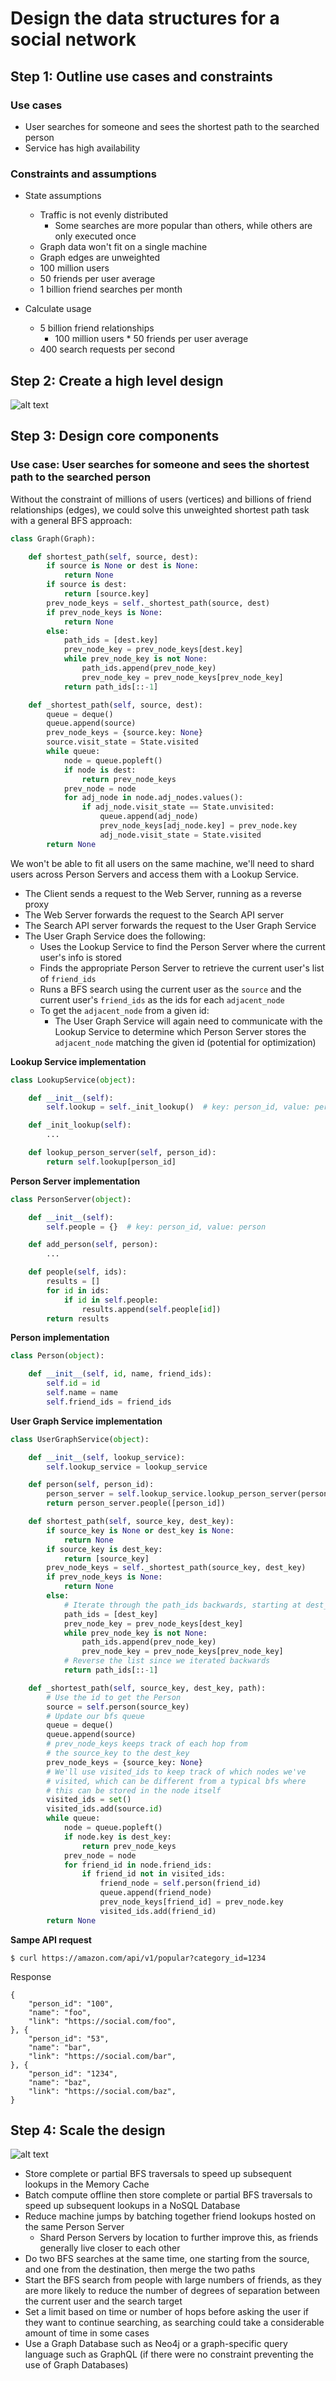 # Design the data structures for a social network

## Step 1: Outline use cases and constraints
### Use cases
* User searches for someone and sees the shortest path to the searched person
* Service has high availability

### Constraints and assumptions
* State assumptions
    * Traffic is not evenly distributed
        * Some searches are more popular than others, while others are only executed once
    * Graph data won't fit on a single machine
    * Graph edges are unweighted
    * 100 million users
    * 50 friends per user average
    * 1 billion friend searches per month

* Calculate usage
    * 5 billion friend relationships
        * 100 million users * 50 friends per user average
    * 400 search requests per second

## Step 2: Create a high level design
![alt text](high_level_design.png) <br />

## Step 3: Design core components
### Use case: User searches for someone and sees the shortest path to the searched person
Without the constraint of millions of users (vertices) and billions of friend relationships (edges), we could solve this unweighted shortest path task with a general BFS approach:
```python
class Graph(Graph):

    def shortest_path(self, source, dest):
        if source is None or dest is None:
            return None
        if source is dest:
            return [source.key]
        prev_node_keys = self._shortest_path(source, dest)
        if prev_node_keys is None:
            return None
        else:
            path_ids = [dest.key]
            prev_node_key = prev_node_keys[dest.key]
            while prev_node_key is not None:
                path_ids.append(prev_node_key)
                prev_node_key = prev_node_keys[prev_node_key]
            return path_ids[::-1]

    def _shortest_path(self, source, dest):
        queue = deque()
        queue.append(source)
        prev_node_keys = {source.key: None}
        source.visit_state = State.visited
        while queue:
            node = queue.popleft()
            if node is dest:
                return prev_node_keys
            prev_node = node
            for adj_node in node.adj_nodes.values():
                if adj_node.visit_state == State.unvisited:
                    queue.append(adj_node)
                    prev_node_keys[adj_node.key] = prev_node.key
                    adj_node.visit_state = State.visited
        return None
```
We won't be able to fit all users on the same machine, we'll need to shard users across Person Servers and access them with a Lookup Service.
- The Client sends a request to the Web Server, running as a reverse proxy
- The Web Server forwards the request to the Search API server
- The Search API server forwards the request to the User Graph Service
- The User Graph Service does the following:
    - Uses the Lookup Service to find the Person Server where the current user's info is stored
    - Finds the appropriate Person Server to retrieve the current user's list of `friend_ids`
    - Runs a BFS search using the current user as the `source` and the current user's `friend_ids` as the ids for each `adjacent_node`
    - To get the `adjacent_node` from a given id:
        - The User Graph Service will again need to communicate with the Lookup Service to determine which Person Server stores the `adjacent_node` matching the given id (potential for optimization)

**Lookup Service implementation**
```python
class LookupService(object):

    def __init__(self):
        self.lookup = self._init_lookup()  # key: person_id, value: person_server

    def _init_lookup(self):
        ...

    def lookup_person_server(self, person_id):
        return self.lookup[person_id]
```
**Person Server implementation**
```python
class PersonServer(object):

    def __init__(self):
        self.people = {}  # key: person_id, value: person

    def add_person(self, person):
        ...

    def people(self, ids):
        results = []
        for id in ids:
            if id in self.people:
                results.append(self.people[id])
        return results
```
**Person implementation**
```python
class Person(object):

    def __init__(self, id, name, friend_ids):
        self.id = id
        self.name = name
        self.friend_ids = friend_ids
```
**User Graph Service implementation**
```python
class UserGraphService(object):

    def __init__(self, lookup_service):
        self.lookup_service = lookup_service

    def person(self, person_id):
        person_server = self.lookup_service.lookup_person_server(person_id)
        return person_server.people([person_id])

    def shortest_path(self, source_key, dest_key):
        if source_key is None or dest_key is None:
            return None
        if source_key is dest_key:
            return [source_key]
        prev_node_keys = self._shortest_path(source_key, dest_key)
        if prev_node_keys is None:
            return None
        else:
            # Iterate through the path_ids backwards, starting at dest_key
            path_ids = [dest_key]
            prev_node_key = prev_node_keys[dest_key]
            while prev_node_key is not None:
                path_ids.append(prev_node_key)
                prev_node_key = prev_node_keys[prev_node_key]
            # Reverse the list since we iterated backwards
            return path_ids[::-1]

    def _shortest_path(self, source_key, dest_key, path):
        # Use the id to get the Person
        source = self.person(source_key)
        # Update our bfs queue
        queue = deque()
        queue.append(source)
        # prev_node_keys keeps track of each hop from
        # the source_key to the dest_key
        prev_node_keys = {source_key: None}
        # We'll use visited_ids to keep track of which nodes we've
        # visited, which can be different from a typical bfs where
        # this can be stored in the node itself
        visited_ids = set()
        visited_ids.add(source.id)
        while queue:
            node = queue.popleft()
            if node.key is dest_key:
                return prev_node_keys
            prev_node = node
            for friend_id in node.friend_ids:
                if friend_id not in visited_ids:
                    friend_node = self.person(friend_id)
                    queue.append(friend_node)
                    prev_node_keys[friend_id] = prev_node.key
                    visited_ids.add(friend_id)
        return None
```
**Sampe API request**
```
$ curl https://amazon.com/api/v1/popular?category_id=1234
```
Response
```
{
    "person_id": "100",
    "name": "foo",
    "link": "https://social.com/foo",
}, {
    "person_id": "53",
    "name": "bar",
    "link": "https://social.com/bar",
}, {
    "person_id": "1234",
    "name": "baz",
    "link": "https://social.com/baz",
}
```

## Step 4: Scale the design
![alt text](scale.png) <br />
- Store complete or partial BFS traversals to speed up subsequent lookups in the Memory Cache
- Batch compute offline then store complete or partial BFS traversals to speed up subsequent lookups in a NoSQL Database
- Reduce machine jumps by batching together friend lookups hosted on the same Person Server
    - Shard Person Servers by location to further improve this, as friends generally live closer to each other
- Do two BFS searches at the same time, one starting from the source, and one from the destination, then merge the two paths
- Start the BFS search from people with large numbers of friends, as they are more likely to reduce the number of degrees of separation between the current user and the search target
- Set a limit based on time or number of hops before asking the user if they want to continue searching, as searching could take a considerable amount of time in some cases
- Use a Graph Database such as Neo4j or a graph-specific query language such as GraphQL (if there were no constraint preventing the use of Graph Databases)
